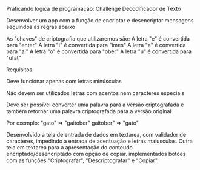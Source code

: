 Praticando lógica de programaçao: Challenge Decodificador de Texto

Desenvolver um app com a função de encriptar e desencriptar mensagens seguindos as regras abaixo


As "chaves" de criptografia que utilizaremos são:
A letra "e" é convertida para "enter"
A letra "i" é convertida para "imes"
A letra "a" é convertida para "ai"
A letra "o" é convertida para "ober"
A letra "u" é convertida para "ufat"

Requisitos:

Deve funcionar apenas com letras minúsculas

Não devem ser utilizados letras com acentos nem caracteres especiais

Deve ser possível converter uma palavra para a versão criptografada e também retornar uma palavra criptografada para a versão original.

Por exemplo:
"gato" => "gaitober"
gaitober" => "gato"


Desenvolvido a tela de entrada de dados em textarea, com validador de caracteres, impedindo a entrada de acentuação e letras maiusculas.
Outra tela em textarea para a apresentação do conteudo  encriptado/desencriptado com opção de copiar.
implementados botões com as funções "Criptografar", "Descriptografar" e "Copiar".
